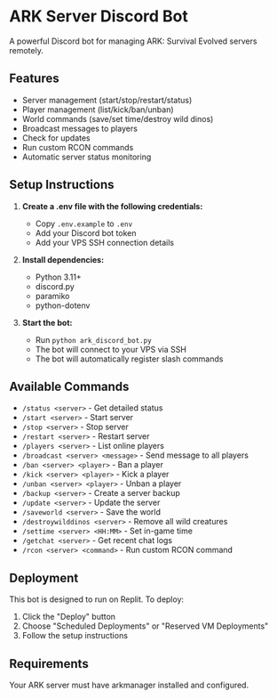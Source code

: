 
# ARK Server Discord Bot

A powerful Discord bot for managing ARK: Survival Evolved servers remotely.

## Features

- Server management (start/stop/restart/status)
- Player management (list/kick/ban/unban)
- World commands (save/set time/destroy wild dinos)
- Broadcast messages to players
- Check for updates
- Run custom RCON commands
- Automatic server status monitoring

## Setup Instructions

1. **Create a .env file with the following credentials:**
   - Copy `.env.example` to `.env`
   - Add your Discord bot token
   - Add your VPS SSH connection details

2. **Install dependencies:**
   - Python 3.11+
   - discord.py
   - paramiko
   - python-dotenv

3. **Start the bot:**
   - Run `python ark_discord_bot.py`
   - The bot will connect to your VPS via SSH
   - The bot will automatically register slash commands

## Available Commands

- `/status <server>` - Get detailed status
- `/start <server>` - Start server
- `/stop <server>` - Stop server
- `/restart <server>` - Restart server
- `/players <server>` - List online players
- `/broadcast <server> <message>` - Send message to all players
- `/ban <server> <player>` - Ban a player
- `/kick <server> <player>` - Kick a player
- `/unban <server> <player>` - Unban a player
- `/backup <server>` - Create a server backup
- `/update <server>` - Update the server
- `/saveworld <server>` - Save the world
- `/destroywilddinos <server>` - Remove all wild creatures
- `/settime <server> <HH:MM>` - Set in-game time
- `/getchat <server>` - Get recent chat logs
- `/rcon <server> <command>` - Run custom RCON command

## Deployment

This bot is designed to run on Replit. To deploy:

1. Click the "Deploy" button
2. Choose "Scheduled Deployments" or "Reserved VM Deployments"
3. Follow the setup instructions

## Requirements

Your ARK server must have arkmanager installed and configured.
